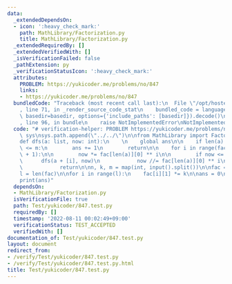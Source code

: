 ```yaml
---
data:
  _extendedDependsOn:
  - icon: ':heavy_check_mark:'
    path: MathLibrary/Factorization.py
    title: MathLibrary/Factorization.py
  _extendedRequiredBy: []
  _extendedVerifiedWith: []
  _isVerificationFailed: false
  _pathExtension: py
  _verificationStatusIcon: ':heavy_check_mark:'
  attributes:
    PROBLEM: https://yukicoder.me/problems/no/847
    links:
    - https://yukicoder.me/problems/no/847
  bundledCode: "Traceback (most recent call last):\n  File \"/opt/hostedtoolcache/Python/3.10.6/x64/lib/python3.10/site-packages/onlinejudge_verify/documentation/build.py\"\
    , line 71, in _render_source_code_stat\n    bundled_code = language.bundle(stat.path,\
    \ basedir=basedir, options={'include_paths': [basedir]}).decode()\n  File \"/opt/hostedtoolcache/Python/3.10.6/x64/lib/python3.10/site-packages/onlinejudge_verify/languages/python.py\"\
    , line 96, in bundle\n    raise NotImplementedError\nNotImplementedError\n"
  code: "# verification-helper: PROBLEM https://yukicoder.me/problems/no/847\n\nimport\
    \ sys\nsys.path.append(\"../../\")\n\nfrom MathLibrary import Factorization\n\n\
    def dfs(a: list, now: int):\n    \n    global ans\n\n    if len(a) == l and now\
    \ <= m:\n        ans += 1\n        return\n\n    for i in range(fac[len(a)][1]\
    \ + 1):\n\n        now *= fac[len(a)][0] ** i\n\n        if now <= m:\n      \
    \      dfs(a + [i], now)\n            now //= fac[len(a)][0] ** i\n        else:\n\
    \            return\n\nn, k, m = map(int, input().split())\n\nfac = Factorization.factorization(n)\n\
    l = len(fac)\n\nfor i in range(l):\n    fac[i][1] *= k\n\nans = 0\ndfs([], 1)\n\
    print(ans)"
  dependsOn:
  - MathLibrary/Factorization.py
  isVerificationFile: true
  path: Test/yukicoder/847.test.py
  requiredBy: []
  timestamp: '2022-08-11 00:02:49+09:00'
  verificationStatus: TEST_ACCEPTED
  verifiedWith: []
documentation_of: Test/yukicoder/847.test.py
layout: document
redirect_from:
- /verify/Test/yukicoder/847.test.py
- /verify/Test/yukicoder/847.test.py.html
title: Test/yukicoder/847.test.py
---
```

